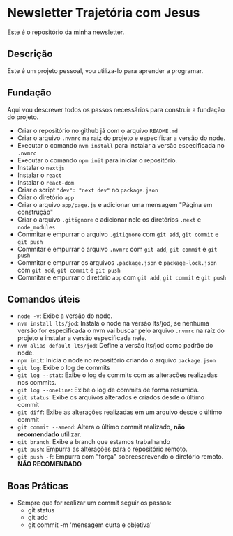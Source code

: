 # Newsletter Trajetória com Jesus

Este é o repositório da minha newsletter.

## Descrição

Este é um projeto pessoal, vou utiliza-lo para aprender a programar.

## Fundação

Aqui vou descrever todos os passos necessários para construir a fundação do projeto.

- Criar o repositório no github já com o arquivo `README.md`
- Criar o arquivo `.nvmrc` na raíz do projeto e especificar a versão do node.
- Executar o comando `nvm install` para instalar a versão especificada no `.nvmrc`
- Executar o comando `npm init` para iniciar o repositório.
- Instalar o `nextjs`
- Instalar o `react`
- Instalar o `react-dom`
- Criar o script `"dev": "next dev"` no `package.json`
- Criar o diretório `app`
- Criar o arquivo `app/page.js` e adicionar uma mensagem "Página em construção"
- Criar o arquivo `.gitignore` e adicionar nele os diretórios `.next` e `node_modules`
- Commitar e empurrar o arquivo `.gitignore` com `git add`, `git commit` e `git push`
- Commitar e empurrar o arquivo `.nvmrc` com `git add`, `git commit` e `git push`
- Commitar e empurrar os arquivos `.package.json` e `package-lock.json` com `git add`, `git commit` e `git push`
- Commitar e empurrar o diretório `app` com `git add`, `git commit` e `git push`

## Comandos úteis

- `node -v`: Exibe a versão do node.
- `nvm install lts/jod`: Instala o node na versão lts/jod, se nenhuma versão for especificada o nvm vai buscar pelo arquivo `.nvmrc` na raíz do projeto e instalar a versão especificada nele.
- `nvm alias default lts/jod`: Define a versão lts/jod como padrão do node.
- `npm init`: Inicia o node no repositório criando o arquivo `package.json`
- `git log`: Exibe o log de commits
- `git log --stat`: Exibe o log de commits com as alterações realizadas nos commits.
- `git log --oneline`: Exibe o log de commits de forma resumida.
- `git status`: Exibe os arquivos alterados e criados desde o último commit
- `git diff`: Exibe as alterações realizadas em um arquivo desde o último commit
- `git commit --amend`: Altera o último commit realizado, **não recomendado** utilizar.
- `git branch`: Exibe a branch que estamos trabalhando
- `git push`: Empurra as alterações para o repositório remoto.
- `git push -f`: Empurra com "força" sobreescrevendo o diretório remoto. **NÃO RECOMENDADO**

## Boas Práticas

- Sempre que for realizar um commit seguir os passos:
  - git status
  - git add
  - git commit -m 'mensagem curta e objetiva'
